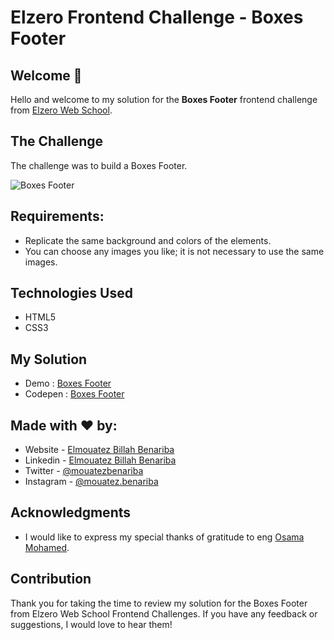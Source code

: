 # Elzero Frontend Challenge - Boxes Footer

## Welcome 👋

Hello and welcome to my solution for the **Boxes Footer** frontend challenge from [Elzero Web School](https://elzero.org/category/challenges/front-end-challenges/).

## The Challenge

The challenge was to build a Boxes Footer.

![Boxes Footer](https://elzero.org/wp-content/uploads/2020/06/frontend-task-footer-with-awesome-ideas.png)

## Requirements:

- Replicate the same background and colors of the elements.
- You can choose any images you like; it is not necessary to use the same images.

## Technologies Used

- HTML5
- CSS3

## My Solution

- Demo : [Boxes Footer](https://mouatezbenariba.github.io/Elzero-Frontend-Challenges/boxed-footer/)
- Codepen : [Boxes Footer](https://codepen.io/mouatezbenariba/pen/eYQKQEr)

## Made with ❤ by:

- Website - [Elmouatez Billah Benariba](https://www.mouatezbenariba.me/)
- Linkedin - [Elmouatez Billah Benariba](https://www.linkedin.com/in/mouatezbenariba/)
- Twitter - [@mouatezbenariba](https://twitter.com/mouatezbenariba)
- Instagram - [@mouatez.benariba](https://www.instagram.com/mouatez.benariba/)

## Acknowledgments

- I would like to express my special thanks of gratitude to eng [Osama Mohamed](https://github.com/OsamaElzero).

## Contribution

Thank you for taking the time to review my solution for the Boxes Footer from Elzero Web School Frontend Challenges. If you have any feedback or suggestions, I would love to hear them!
